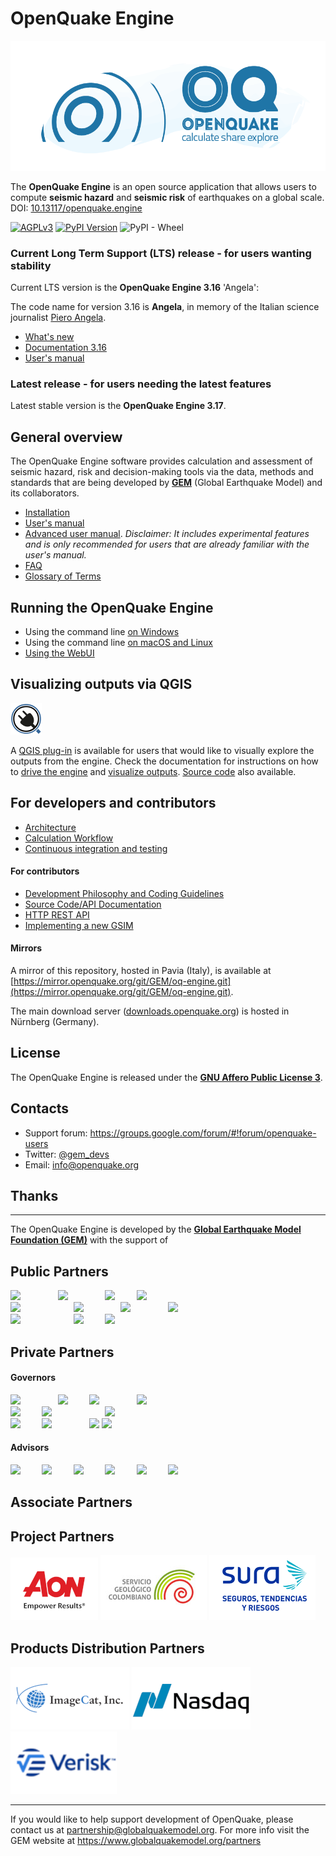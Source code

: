 # OpenQuake Engine

![OpenQuake Logo](https://raw.githubusercontent.com/gem/oq-infrastructure/master/logos/oq-logo.png)

The **OpenQuake Engine** is an open source application that allows users to compute **seismic hazard** and **seismic risk** of earthquakes on a global scale. DOI: [10.13117/openquake.engine](https://doi.org/10.13117/openquake.engine)

<!-- GEM BEGIN: apply the following patch with the proper values for the next release
-[![Build Status](https://travis-ci.org/gem/oq-engine.svg?branch=master)](https://travis-ci.org/gem/oq-engine)
 
-### Current stable
+## OpenQuake Engine version 2.6 (Gutenberg)
 
-Current stable version is the **OpenQuake Engine 2.5** 'Fourier'. The documentation is available at https://github.com/gem/oq-engine/tree/engine-2.5#openquake-engine.
-* [What's new](../engine-2.5/doc/whats-new.md)
-
+Starting from OpenQuake version 2.0 we have introduced a "code name" to honour earthquake scientists.
 
+The code name for version 2.6 is **Gutenberg**, in memory of [Beno Gutenberg](https://en.wikipedia.org/wiki/Beno_Gutenberg).
+* [What's new](../engine-2.6/doc/whats-new.md)
+ 
+## Documentation
-## Documentation (master tree)
-->

[![AGPLv3](https://www.gnu.org/graphics/agplv3-88x31.png)](https://www.gnu.org/licenses/agpl.html)
[![PyPI Version](https://img.shields.io/pypi/v/openquake.engine.svg)](https://pypi.python.org/pypi/openquake.engine)
![PyPI - Wheel](https://img.shields.io/pypi/wheel/openquake.engine.svg)

### Current Long Term Support (LTS) release - for users wanting stability

Current LTS version is the **OpenQuake Engine 3.16** 'Angela':

The code name for version 3.16 is **Angela**, in memory of the Italian science journalist [Piero Angela](https://en.wikipedia.org/wiki/Piero_Angela).
* [What's new](../engine-3.16/doc/whats-new.md)
* [Documentation 3.16](https://github.com/gem/oq-engine/tree/engine-3.16#openquake-engine)
* [User's manual](https://docs.openquake.org/oq-engine/manual/latest/)


### Latest release - for users needing the latest features

Latest stable version is the **OpenQuake Engine 3.17**.

<!-- GEM END -->

## General overview

The OpenQuake Engine software provides calculation and assessment of seismic hazard, risk and decision-making tools via the data, methods and standards that are being developed by **[GEM](http://www.globalquakemodel.org)** (Global Earthquake Model) and its collaborators.

* [Installation](doc/installing/README.md)
* [User's manual](https://docs.openquake.org/oq-engine/manual/latest/)
* [Advanced user manual](https://docs.openquake.org/oq-engine/advanced/master/). _Disclaimer: It includes experimental features and is only recommended for users that are already familiar with the user's manual._
* [FAQ](doc/faq.md)
* [Glossary of Terms](doc/glossary.md)


## Running the OpenQuake Engine

* Using the command line [on Windows](doc/running/windows.md)
* Using the command line [on macOS and Linux](doc/running/unix.md)
* [Using the WebUI](doc/running/server.md)

## Visualizing outputs via QGIS

<img src="https://github.com/gem/oq-infrastructure/raw/master/icons/irmt_icon.png" alt="IRMT Logo" width="50" >

A [QGIS plug-in](https://plugins.qgis.org/plugins/svir/) is available for users that would like to visually explore the outputs from the engine. 
Check the documentation for instructions on how to [drive the engine](https://docs.openquake.org/oq-irmt-qgis/latest/14_driving_the_oqengine.html) and [visualize outputs](https://docs.openquake.org/oq-irmt-qgis/latest/15_viewer_dock.html). [Source code](https://github.com/gem/oq-irmt-qgis) also available.

## For developers and contributors

* [Architecture](doc/adv-manual/architecture.rst)
* [Calculation Workflow](doc/calculation-workflow.md)
* [Continuous integration and testing](doc/testing.md)

#### For contributors

* [Development Philosophy and Coding Guidelines](doc/development-guidelines.md)
* [Source Code/API Documentation](http://docs.openquake.org/oq-engine/)
* [HTTP REST API](doc/web-api.md)
* [Implementing a new GSIM](doc/implementing-new-gsim.md)


#### Mirrors

A mirror of this repository, hosted in Pavia (Italy), is available at [https://mirror.openquake.org/git/GEM/oq-engine.git](https://mirror.openquake.org/git/GEM/oq-engine.git).

The main download server ([downloads.openquake.org](https://downloads.openquake.org/)) is hosted in Nürnberg (Germany).


## License

The OpenQuake Engine is released under the **[GNU Affero Public License 3](LICENSE)**.

## Contacts

* Support forum: https://groups.google.com/forum/#!forum/openquake-users
* Twitter: [@gem_devs](https://twitter.com/gem_devs)
* Email: info@openquake.org


## Thanks

***

The OpenQuake Engine is developed by the **[Global Earthquake Model Foundation (GEM)](http://gem.foundation)** with the support of

## Public Partners

<img src="https://cloud-storage.globalquakemodel.org/public/partners-logo/Nerc-logo.png" width="15%" align="left" />
<img src="https://cloud-storage.globalquakemodel.org/public/partners-logo/DPC_logo.jpg" width="15%" align="left"  />
<img src="https://cloud-storage.globalquakemodel.org/public/partners-logo/Gns-science-logo.jpg" width="10%" align="left" />
<img src="https://cloud-storage.globalquakemodel.org/public/partners-logo/Ga@2x.png" width="15%" />
<br />
<img src="https://cloud-storage.globalquakemodel.org/public/partners-logo/Nanyang-Technological-University-NTU.jpg" width="20%" align="left" />
<img src="https://cloud-storage.globalquakemodel.org/public/partners-logo/NSET_logo.png" width="15%" align="left" />
<img src="https://cloud-storage.globalquakemodel.org/public/partners-logo/Canada_Wordmark_2c.jpg" width="15%" align="left" />
<img src="https://cloud-storage.globalquakemodel.org/public/partners-logo/USAID-Identity.png" width="15%" />
<br />
<img src="https://cloud-storage.globalquakemodel.org/public/partners-logo/Swiss-logo.jpg" width="20%" align="left" />
<img src="https://cloud-storage.globalquakemodel.org/public/partners-logo/Logomark_color_2t_2_rgb.png" width="10%" align="left" />
<img src="https://cloud-storage.globalquakemodel.org/public/partners-logo/TEM_logo.gif" width="10%" />


## Private Partners

#### Governors
<img src="https://cloud-storage.globalquakemodel.org/public/partners-logo/Allianz_logo.png" width="15%" align="left" />
<img src="https://cloud-storage.globalquakemodel.org/public/partners-logo/Aon_logo.png" width="10%" align="left" />
<img src="https://cloud-storage.globalquakemodel.org/public/partners-logo/Eucentre_logo.png" width="15%" align="left" />
<img src="https://cloud-storage.globalquakemodel.org/public/partners-logo/Hannover_Re.png" width="15%" />
<br />
<img src="https://cloud-storage.globalquakemodel.org/public/partners-logo/MMC_SEO.jpg" width="10%" align="left" />
<img src="https://cloud-storage.globalquakemodel.org/public/partners-logo/Moodys_RMS.png" width="20%" align="left" />
<img src="https://cloud-storage.globalquakemodel.org/public/partners-logo/Munich_Re.png" width="15%" />
<br />
<img src="https://cloud-storage.globalquakemodel.org/public/partners-logo/Verisk_New_Logo.png" width="10%" align="left" />
<img src="https://cloud-storage.globalquakemodel.org/public/partners-logo/Wtwlogo.png" width="10%" />
<img src="https://cloud-storage.globalquakemodel.org/public/partners-logo/Swiss-re-logo.png" width="15%" align="left" />
<img src="https://cloud-storage.globalquakemodel.org/public/partners-logo/Fm-global.png" width="10%" />


#### Advisors
<img src="https://cloud-storage.globalquakemodel.org/public/partners-logo/Axa_logo.png" width="10%" align="left" />
<img src="https://cloud-storage.globalquakemodel.org/public/partners-logo/CelsiusPro_logo.png" width="10%" align="left" />
<img src="https://cloud-storage.globalquakemodel.org/public/partners-logo/Descartes-underwriting-logo.png" width="10%" align="left" />
<img src="https://cloud-storage.globalquakemodel.org/public/partners-logo/Oneconcern-topiqs2020-thumbnail-image.png" width="10%" align="left" />
<img src="https://cloud-storage.globalquakemodel.org/public/partners-logo/PartnerRe_logo.png" width="10%" align="left" />
<img src="https://cloud-storage.globalquakemodel.org/public/partners-logo/Safehub_logo.png" width="10%" />

## Associate Partners

<img src="" width="10%" align="left" />
<img src="" width="10%" align="left" />
<img src="" width="10%" align="left" />
<img src="" width="10%" align="left" />
<img src="" width="10%" align="left" />
<img src="" width="10%" align="left" />
<img src="" width="10%" align="left" />
<img src="" width="10%" align="left" />


## Project Partners

![](https://github.com/gem/oq-infrastructure/raw/master/logos/project/aon.png)
![](https://github.com/gem/oq-infrastructure/raw/master/logos/project/sg.jpg)
![](https://github.com/gem/oq-infrastructure/raw/master/logos/project/sura.png)


## Products Distribution Partners

![](https://github.com/gem/oq-infrastructure/raw/master/logos/prod_distr/imagecat.png)
![](https://github.com/gem/oq-infrastructure/raw/master/logos/prod_distr/nasdaq.png)
![](https://github.com/gem/oq-infrastructure/raw/master/logos/prod_distr/verisk.png)

***


If you would like to help support development of OpenQuake, please contact us at [partnership@globalquakemodel.org](mailto:partnership@globalquakemodel.org).
For more info visit the GEM website at https://www.globalquakemodel.org/partners
